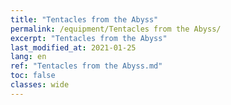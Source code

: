 ```yaml
---
title: "Tentacles from the Abyss"
permalink: /equipment/Tentacles from the Abyss/
excerpt: "Tentacles from the Abyss"
last_modified_at: 2021-01-25
lang: en
ref: "Tentacles from the Abyss.md"
toc: false
classes: wide
---
```


